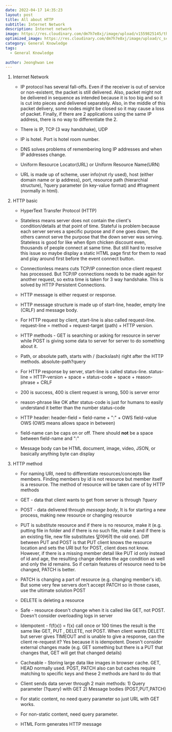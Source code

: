 ```yaml
---
date: 2022-04-17 14:35:23
layout: post
title: All about HTTP
subtitle: Internet Network
description: Internet network
image: https://res.cloudinary.com/dm7h7e8xj/image/upload/v1559825145/theme16_o0seet.jpg
optimized_image: https://res.cloudinary.com/dm7h7e8xj/image/upload/c_scale,w_380/v1559825145/theme16_o0seet.jpg
category: General Knowledge
tags:
  - General Knowledge
  
author: Jeonghwan Lee
---
```


1. Internet Network
    * IP protocol has several fall-offs. Even if the receiver is out of service or non-existent, the packet is still delivered. Also, packet might not be delivered in sequence as intended because it is too big and so it is cut into pieces and delivered separately. Also, in the middle of this packet delivery, some nodes might be closed so it may cause a loss of packet. Finally, if there are 2 applications using the same IP address, there is no way to differentiate the 2.

    * There is IP, TCP (3 way handshake), UDP

    * IP is hotel. Port is hotel room number.

    * DNS solves problems of remembering long IP addresses and when IP addresses change.

    * Uniform Resource Locator(URL) or Uniform Resource Name(URN)

    * URL is made up of scheme, user info(not rly used), host (either domain name or ip address), port, resource path (hierarchial structure), ?query parameter (in key-value format) and #fragment (normally in html).

2. HTTP basic

    * HyperText Transfer Protocol (HTTP) 

    * Stateless means server does not contain the client's condition/details at that point of time. Stateful is problem because each server serves a specific purpose and if one goes down, the others cannot serve the purpose that the down server was serving. Stateless is good for like when 6pm chicken discount even, thousands of people connect at same time. But still hard to resolve this issue so maybe display a static HTML page first for them to read and play around first before the event connect button.

    * Connectionless means cuts TCP/IP connection once client request has processed. But TCP/IP connections needs to be made again for another request, so extra time is taken for 3 way handshake. This is solved by HTTP Persistent Connections.

    * HTTP message is either request or response.

    * HTTP message structure is made up of start-line, header, empty line (CRLF) and message body.

    * For HTTP request by client, start-line is also called request-line. request-line = method + request-target (path) + HTTP version. 

    * HTTP methods - GET is searching or asking for resource in server while POST is giving some data to server for server to do something about it. 

    * Path, or absolute path, starts with / (backslash) right after the HTTP methods. absolute-path?query

    * For HTTP response by server, start-line is called status-line. status-line = HTTP-version + space + status-code + space + reason-phrase + CRLF

    * 200 is success, 400 is client request is wrong, 500 is server error 

    * reason-phrase like OK after status-code is just for humans to easily understand it better than the number status-code

    * HTTP header: header-field = field-name + ":" + OWS field-value OWS (OWS means allows space in between)

    * field-name can be caps on or off. There should **not** be a space between field-name and ":"

    * Message body can be HTML document, image, video, JSON, or basically anything byte can display

3. HTTP method
    * For naming URI, need to differentiate resources/concepts like members. Finding members by id is not resource but member itself is a resource. The method of resource will be taken care of by HTTP methods

    * GET - data that client wants to get from server is through *?query*

    * POST - data delivered through *message body*, It is for starting a new process, making new resource or changing resource

    * PUT is substitute resource and if there is no resource, make it (e.g. putting file in folder and if there is no such file, make it and if there is an existing file, new file substitutes 덮어버려 the old one). Diff between PUT and POST is that PUT client knows the resource location and sets the URI but for POST, client does not know. However, if there is a missing member detail like PUT id only instead of id and age, the resulting change deletes the age condition as well and only the id remains. So if certain features of resource need to be changed, PATCH is better.

    * PATCH is changing a part of resource (e.g. changing member's id). But some very few servers don't accept PATCH so in those cases, use the ultimate solution POST

    * DELETE is deleting a resource

    * Safe - resource doesn't change when it is called like GET, not POST. Doesn't consider overloading logs in server 

    * Idempotent - f(f(x)) = f(x) call once or 100 times the result is the same like GET, PUT , DELETE, not POST. When client wants DELETE but server gives TIMEOUT and is unable to give a response, can the client re-request it? Yes because it is idempotent. Doesn't consider external changes made (e.g. GET something but there is a PUT that changes that, GET will get that changed details)

    * Cacheable - Storing large data like images in browser cache. GET, HEAD normally used. POST, PATCH also can but caches require matching to specific keys and these 2 methods are hard to do that

    * Client sends data server through 2 main methods: 1) Query parameter (?query) with GET 2) Message bodies (POST,PUT,PATCH)

    * For static content, no need query parameter so just URL with GET works.

    * For non-static content, need query parameter. 

    * HTML Form generates HTTP message



